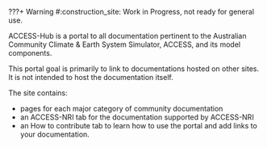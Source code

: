
???+ Warning
    #:construction_site: Work in Progress, not ready for general use.

ACCESS-Hub is a portal to all documentation pertinent to the Australian Community Climate & Earth System Simulator, ACCESS, and its model components.

This portal goal is primarily to link to documentations hosted on other sites. It is not intended to host the documentation itself.

The site contains:

- pages for each major category of community documentation
- an ACCESS-NRI tab for the documentation supported by ACCESS-NRI
- an How to contribute tab to learn how to use the portal and add links to your documentation.
